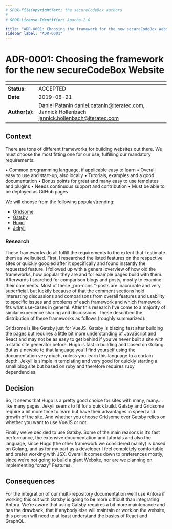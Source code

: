 ```yaml
---
# SPDX-FileCopyrightText: the secureCodeBox authors
#
# SPDX-License-Identifier: Apache-2.0

title: "ADR-0001: Choosing the framework for the new secureCodeBox Website"
sidebar_label: "ADR-0001"
---
```

# ADR-0001: Choosing the framework for the new secureCodeBox Website

| <!-- -->       | <!-- --> |
|----------------|----------|
| **Status**:    | ACCEPTED |
| **Date**:      | 2019-08-21 |
| **Author(s)**: | Daniel Patanin [daniel.patanin@iteratec.com](mailto:daniel.patanin@iteratec.com), Jannick Hollenbach [jannick.hollenbach@iteratec.com](mailto:jannick.hollenbach@iteratec.com) |

## Context

There are tons of different frameworks for building websites out there. We must choose the most fitting one for our use, fulfilling our mandatory requirements:

• Common programming language, if applicable easy to learn • Overall easy to use and start-up, also locally • Tutorials, examples and a good documentation • Bonus points for great and many easy to use templates and plugins • Needs continuous support and contribution • Must be able to be deployed as GitHub pages

We will choose from the following popular/trending:

- [Gridsome](https://gridsome.org/)
- [Gatsby](https://www.gatsbyjs.org/)
- [Hugo](https://gohugo.io/)
- [Jekyll](https://jekyllrb.com/)

### Research

These frameworks do all fulfill the requirements to the extent that I estimate them as wellsuited. First, I researched the listed features on the respective sites or quickly googled after it specifically and found instantly the requested feature. I followed up with a general overview of how old the frameworks, how popular they are and for example pages build with them. Afterwards I searched for comparison blogs and posts, mostly to examine their comments. Most of these „pro-cons “-posts are inaccurate and very superficial, but luckily because of that the comment sections hold interesting discussions and comparisons from overall features and usability to specific issues and problems of each framework and which framework fits what use-cases in general. After this research I’ve come to a majority of similar experience sharing and discussions. These described the distribution of these frameworks as follows (roughly summarized):

Gridsome is like Gatsby just for VueJS. Gatsby is blazing fast after building the pages but requires a little bit more understanding of JavaScript and React and may not be as easy to get behind if you’ve never built a site with a static site generator before. Hugo is fast in building and based on Golang. But as a newbie to that language you’ll find yourself using the documentation very much, unless you learn this language to a curtain depth. Jekyll is simple in templating and very good for quickly starting a small blog site but based on ruby and therefore requires ruby dependencies.

## Decision

So, it seems that Hugo is a pretty good choice for sites with many, many…. like many pages. Jekyll seems to fit for a quick build. Gatsby and Gridsome require a bit more time to learn but have their advantages in speed and growth of the site. And whether you choose Gridsome over Gatsby relies on whether you want to use VueJS or not.

Finally we’ve decided to use Gatsby. Some of the main reasons is it’s fast performance, the extensive documentation and tutorials and also the language, since Hugo (the other framework we considered mainly) is based on Golang, and as for my part as a developer I feel completely comfortable and prefer working with JSX. Overall it comes down to preferences mostly, since we’re not going to build a giant Website, nor are we planning on implementing “crazy” Features.

## Consequences

For the integration of our multi-repository documentation we’ll use Antora if working this out with Gatsby is going to be more difficult than integrating Antora. We’re aware that using Gatsby requires a bit more maintenance and has the drawback, that if anybody else will maintain or work on the website, this person will need to at least understand the basics of React and GraphQL.

